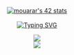 <div align="center">
  <a href="https://github.com/oakoudad/badge42"><img src="https://badge.mediaplus.ma/greenbinary/mouarar" alt="mouarar's 42 stats" /></a>
<br><br>
<a href="https://git.io/typing-svg"><img src="https://readme-typing-svg.demolab.com?font=Fira+Code&duration=3000&pause=500&color=0C9F12&background=FFFFFF00&center=true&width=600&lines=Hello+there+%3A);I'm+Mohamed+Ouarar;a+Computer+Science+Student+at+1337" alt="Typing SVG" /></a>
  
  ![](https://github-readme-stats.vercel.app/api?username=mait-you&theme=dark&hide_border=false&include_all_commits=false&count_private=false)<br>
  ![](https://github-readme-stats.vercel.app/api/top-langs/?username=mait-you&theme=dark&hide_border=false&include_all_commits=false&count_private=false&layout=compact)


  <!--
<a href="https://git.io/typing-svg"><img src="https://readme-typing-svg.demolab.com?font=Fira+Code&duration=1500&color=000000&background=FFFFFF00&center=true&multiline=true&repeat=false&width=445&lines=Hello+there+%3A);I'm+Mohamed+Ouarar;a+Computer+Science+Student+at+1337" alt="Typing SVG" /></a><!--
**MohamedOuarar/MohamedOuarar** is a ✨ _special_ ✨ repository because its `README.md` (this file) appears on your GitHub profile.

Here are some ideas to get you started:
